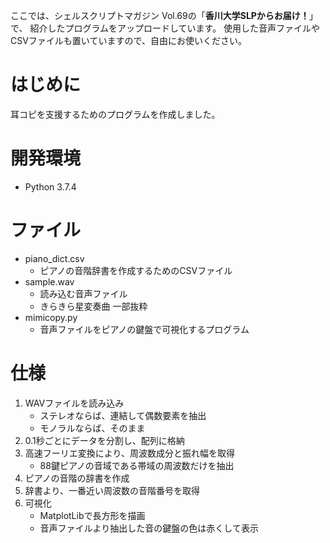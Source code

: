 ここでは、シェルスクリプトマガジン Vol.69の「**香川大学SLPからお届け！**」で、
紹介したプログラムをアップロードしています。
使用した音声ファイルやCSVファイルも置いていますので、自由にお使いください。

# はじめに

耳コピを支援するためのプログラムを作成しました。

# 開発環境

- Python 3.7.4 

# ファイル

- piano_dict.csv
    - ピアノの音階辞書を作成するためのCSVファイル
- sample.wav
    - 読み込む音声ファイル
    - きらきら星変奏曲 一部抜粋
- mimicopy.py
    - 音声ファイルをピアノの鍵盤で可視化するプログラム

# 仕様

1. WAVファイルを読み込み
    - ステレオならば、連結して偶数要素を抽出
    - モノラルならば、そのまま
2. 0.1秒ごとにデータを分割し、配列に格納
3. 高速フーリエ変換により、周波数成分と振れ幅を取得
    - 88鍵ピアノの音域である帯域の周波数だけを抽出
4. ピアノの音階の辞書を作成
5. 辞書より、一番近い周波数の音階番号を取得
6. 可視化
    - MatplotLibで長方形を描画
    - 音声ファイルより抽出した音の鍵盤の色は赤くして表示
